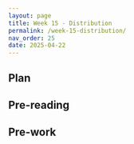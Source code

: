 ```yaml
---
layout: page
title: Week 15 - Distribution
permalink: /week-15-distribution/
nav_order: 25
date: 2025-04-22
---
```


## Plan

## Pre-reading

## Pre-work